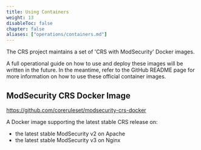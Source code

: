 ```yaml
---
title: Using Containers
weight: 13
disableToc: false
chapter: false
aliases: ["operations/containers.md"]
---
```


The CRS project maintains a set of 'CRS with ModSecurity' Docker images.

A full operational guide on how to use and deploy these images will be written in the future. In the meantime, refer to the GitHub README page for more information on how to use these official container images.

## ModSecurity CRS Docker Image

https://github.com/coreruleset/modsecurity-crs-docker

A Docker image supporting the latest stable CRS release on: 

- the latest stable ModSecurity v2 on Apache
- the latest stable ModSecurity v3 on Nginx
